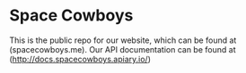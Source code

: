 # Space Cowboys

This is the public repo for our website, which can be found at (spacecowboys.me). Our API documentation can be found at (http://docs.spacecowboys.apiary.io/)
